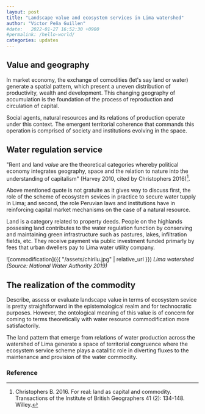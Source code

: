 ```yaml
---
layout: post
title: "Landscape value and ecosystem services in Lima watershed"
author: "Victor Peña Guillen"
#date:   2022-01-27 16:52:30 +0900
#permalink: /hello-world/
categories: updates
---
```


## Value and geography

In market economy, the exchange of comodities (let's say land or water) generate a spatial pattern, which present a uneven distribution of productivity, wealth and development. This changing geography of accumulation is the foundation of the process of reproduction and circulation of capital.

Social agents, natural resources and its relations of production operate under this context. The emergent territorial coherence that commands this operation is comprised of society and institutions evolving in the space.

## Water regulation service

"Rent and land *value* are the theoretical categories whereby political economy integrates geography, space and the relation to nature into the understanding of capitalism" (Harvey 2010, cited by Christophers 2016)[^1].

Above mentioned quote is not gratuite as it gives way to discuss first, the role of the scheme of ecosystem sevices in practice to secure water tupply in Lima; and second, the role Peruvian laws and institutions have in reinforcing capital market mechanisms on the case of a natural resource.

Land is a category related to property deeds. People on the highlands possesing land contributes to the water regulation function by conserving and maintaining green infrastructure such as pastures, lakes, infiltration fields, etc. They receive payment via public investment funded primarly by fees that urban dwellers pay to Lima water utility company.

![commodification]({{ "/assets/chirilu.jpg" | relative_url }})
*Lima watershed (Source: National Water Authority 2019)*

## The realization of the commodity

Describe, assess or evaluate landscape value in terms of ecosystem sevice is pretty straightforward in the epistemological realm and for technocratic purposes. However, the ontological meaning of this value is of concern for coming to terms theoretically with water resource commodification more satisfactorily.

The land pattern that emerge from relations of water production across the watershed of Lima generate a space of territorial congruence where the ecosystem service scheme plays a catalitic role in diverting fluxes to the maintenance and provision of the water commodity.

### Reference

[^1]: Christophers B. 2016. For real: land as capital and commodity. Transactions of the Institute of British Geographers 41 (2): 134-148. Willey.
